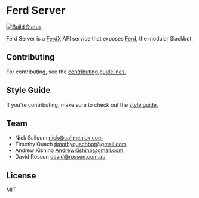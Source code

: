 # Ferd Server

[![Build Status](https://travis-ci.org/ferdx/ferd.svg?branch=master)](https://travis-ci.org/ferdx/ferd)

Ferd Server is a [FerdX](http://ferdx.io) API service that exposes [Ferd](https://github.com/ferdx/ferd), the modular Slackbot.

## Contributing

For contributing, see the [contributing guidelines.](CONTRIBUTING.md)

## Style Guide

If you're contributing, make sure to check out the [style guide.](STYLE-GUIDE.md)

## Team

* Nick Salloum <nick@callmenick.com>
* Timothy Quach <timothyquachbot@gmail.com>
* Andrew Kishino <AndrewKishino@gmail.com>
* David Rosson <david@rosson.com.au>

## License

MIT